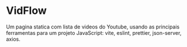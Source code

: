 # VidFlow
Um pagina statica com lista de videos do Youtube,  usando as principais ferramentas para um projeto JavaScript: vite, eslint, prettier, json-server, axios.
